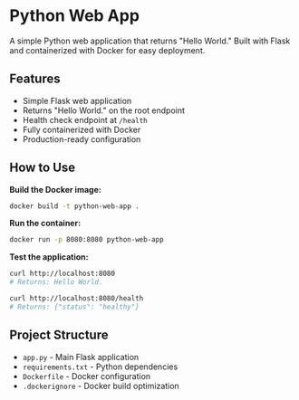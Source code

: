 # Python Web App

A simple Python web application that returns "Hello World." Built with Flask and containerized with Docker for easy deployment.

## Features

- Simple Flask web application
- Returns "Hello World." on the root endpoint
- Health check endpoint at `/health`
- Fully containerized with Docker
- Production-ready configuration

## How to Use

**Build the Docker image:**
```bash
docker build -t python-web-app .
```

**Run the container:**
```bash
docker run -p 8080:8080 python-web-app
```

**Test the application:**
```bash
curl http://localhost:8080
# Returns: Hello World.

curl http://localhost:8080/health
# Returns: {"status": "healthy"}
```

## Project Structure

- `app.py` - Main Flask application
- `requirements.txt` - Python dependencies
- `Dockerfile` - Docker configuration
- `.dockerignore` - Docker build optimization